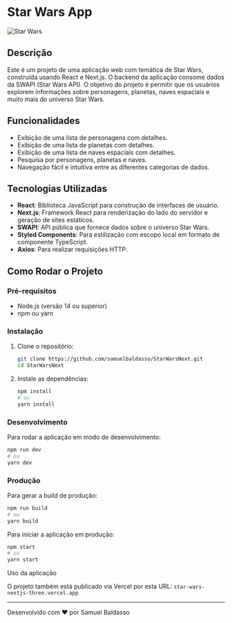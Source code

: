 # Star Wars App

![Star Wars](https://starwars-visualguide.com/assets/img/categories/starships.jpg)

## Descrição

Este é um projeto de uma aplicação web com temática de Star Wars, construída usando React e Next.js. O backend da aplicação consome dados da SWAPI (Star Wars API). O objetivo do projeto é permitir que os usuários explorem informações sobre personagens, planetas, naves espaciais e muito mais do universo Star Wars.

## Funcionalidades

- Exibição de uma lista de personagens com detalhes.
- Exibição de uma lista de planetas com detalhes.
- Exibição de uma lista de naves espaciais com detalhes.
- Pesquisa por personagens, planetas e naves.
- Navegação fácil e intuitiva entre as diferentes categorias de dados.

## Tecnologias Utilizadas

- **React**: Biblioteca JavaScript para construção de interfaces de usuário.
- **Next.js**: Framework React para renderização do lado do servidor e geração de sites estáticos.
- **SWAPI**: API pública que fornece dados sobre o universo Star Wars.
- **Styled Components**: Para estilização com escopo local em formato de componente TypeScript.
- **Axios**: Para realizar requisições HTTP.

## Como Rodar o Projeto

### Pré-requisitos

- Node.js (versão 14 ou superior)
- npm ou yarn

### Instalação

1. Clone o repositório:
    ```sh
    git clone https://github.com/samuelbaldasso/StarWarsNext.git
    cd StarWarsNext
    ```

2. Instale as dependências:
    ```sh
    npm install
    # ou
    yarn install
    ```

### Desenvolvimento

Para rodar a aplicação em modo de desenvolvimento:
```sh
npm run dev
# ou
yarn dev
```

### Produção

Para gerar a build de produção:
```sh
npm run build
# ou
yarn build
```

Para iniciar a aplicação em produção:

```sh
npm start
# ou
yarn start
```

Uso da aplicação

O projeto também está publicado via Vercel por esta URL: `star-wars-nextjs-three.vercel.app`

---

Desenvolvido com ❤️ por Samuel Baldasso

